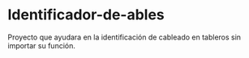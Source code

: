 # Identificador-de-ables
Proyecto que ayudara en la identificación de cableado en tableros sin importar su función.
